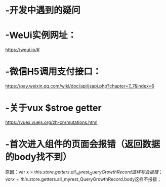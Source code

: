 # -开发中遇到的疑问
# -WeUi实例网址：
https://weui.io/#
# -微信H5调用支付接口：
https://pay.weixin.qq.com/wiki/doc/api/jsapi.php?chapter=7_7&index=6
# -关于vux $stroe getter 
https://vuex.vuejs.org/zh-cn/mutations.html
# -首次进入组件的页面会报错（返回数据的body找不到）
原因：var x = this.$store.getters.all_myrest_QueryGrowthRecord这样写会报错；
      var x = this.$store.getters.all_myrest_QueryGrowthRecord.body这样不报错；
